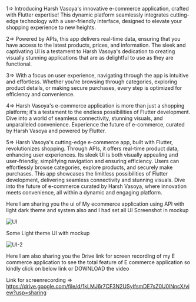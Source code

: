 1=> Introducing Harsh Vasoya's innovative e-commerce application, crafted with Flutter expertise! This dynamic platform seamlessly integrates cutting-edge technology with a user-friendly interface, designed to elevate your shopping experience to new heights.

2=> Powered by APIs, this app delivers real-time data, ensuring that you have access to the latest products, prices, and information. The sleek and captivating UI is a testament to Harsh Vasoya's dedication to creating visually stunning applications that are as delightful to use as they are functional.

3=> With a focus on user experience, navigating through the app is intuitive and effortless. Whether you're browsing through categories, exploring product details, or making secure purchases, every step is optimized for efficiency and convenience.

4=> Harsh Vasoya's e-commerce application is more than just a shopping platform; it's a testament to the endless possibilities of Flutter development. Dive into a world of seamless connectivity, stunning visuals, and unparalleled convenience. Experience the future of e-commerce, curated by Harsh Vasoya and powered by Flutter.

5=> Harsh Vasoya's cutting-edge e-commerce app, built with Flutter, revolutionizes shopping. Through APIs, it offers real-time product data, enhancing user experiences. Its sleek UI is both visually appealing and user-friendly, simplifying navigation and ensuring efficiency. Users can effortlessly browse categories, explore products, and securely make purchases. This app showcases the limitless possibilities of Flutter development, delivering seamless connectivity and stunning visuals. Dive into the future of e-commerce curated by Harsh Vasoya, where innovation meets convenience, all within a dynamic and engaging platform.

Here I am sharing you the ui of My ecommerce application using API with light dark theme and system also and I had set all UI Screenshot in mockup

![UI](https://github.com/Harshvasoya2737/advance_flutter_exam/assets/148517061/25793030-e867-479a-a8ec-fda8210a9b18)

Some Light theme UI with mockup

![UI-2](https://github.com/Harshvasoya2737/advance_flutter_exam/assets/148517061/befb402b-ad69-4eea-8936-7beb6dfc7cb0)

Here I am also sharing you the Drive link for screen recording of my E commerce application to see the total feature of E commerce application so kindly click on below link or DOWNLOAD the video

Link for screenrecording => https://drive.google.com/file/d/1kLMJ6r7CF3N2USyIfsmDE7sZ0U0lNncX/view?usp=sharing
